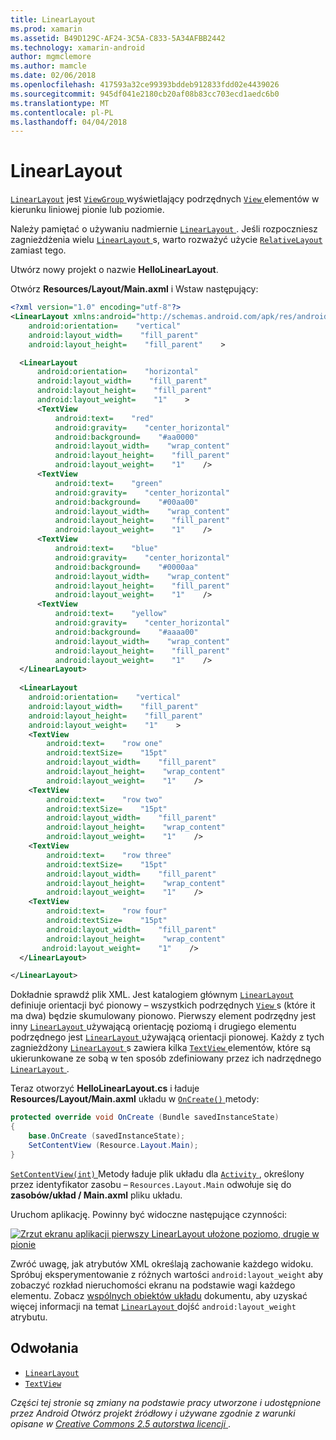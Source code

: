 ```yaml
---
title: LinearLayout
ms.prod: xamarin
ms.assetid: B49D129C-AF24-3C5A-C833-5A34AFBB2442
ms.technology: xamarin-android
author: mgmclemore
ms.author: mamcle
ms.date: 02/06/2018
ms.openlocfilehash: 417593a32ce99393bddeb912833fdd02e4439026
ms.sourcegitcommit: 945df041e2180cb20af08b83cc703ecd1aedc6b0
ms.translationtype: MT
ms.contentlocale: pl-PL
ms.lasthandoff: 04/04/2018
---
```

# <a name="linearlayout"></a>LinearLayout

[`LinearLayout`](https://developer.xamarin.com/api/type/Android.Widget.LinearLayout/) jest [ `ViewGroup` ](https://developer.xamarin.com/api/type/Android.Views.ViewGroup/) wyświetlający podrzędnych [ `View` ](https://developer.xamarin.com/api/type/Android.Views.View/) elementów w kierunku liniowej pionie lub poziomie.

Należy pamiętać o używaniu nadmiernie [ `LinearLayout` ](https://developer.xamarin.com/api/type/Android.Widget.LinearLayout/).
Jeśli rozpoczniesz zagnieżdżenia wielu [ `LinearLayout` ](https://developer.xamarin.com/api/type/Android.Widget.LinearLayout/)s, warto rozważyć użycie [ `RelativeLayout` ](https://developer.xamarin.com/api/type/Android.Widget.RelativeLayout/) zamiast tego.

Utwórz nowy projekt o nazwie **HelloLinearLayout**.

Otwórz **Resources/Layout/Main.axml** i Wstaw następujący:

```xml
<?xml version="1.0" encoding="utf-8"?>
<LinearLayout xmlns:android="http://schemas.android.com/apk/res/android"
    android:orientation=    "vertical"
    android:layout_width=    "fill_parent"
    android:layout_height=    "fill_parent"    >

  <LinearLayout
      android:orientation=    "horizontal"
      android:layout_width=    "fill_parent"
      android:layout_height=    "fill_parent"
      android:layout_weight=    "1"    >
      <TextView
          android:text=    "red"
          android:gravity=    "center_horizontal"
          android:background=    "#aa0000"
          android:layout_width=    "wrap_content"
          android:layout_height=    "fill_parent"
          android:layout_weight=    "1"    />
      <TextView
          android:text=    "green"
          android:gravity=    "center_horizontal"
          android:background=    "#00aa00"
          android:layout_width=    "wrap_content"
          android:layout_height=    "fill_parent"
          android:layout_weight=    "1"    />
      <TextView
          android:text=    "blue"
          android:gravity=    "center_horizontal"
          android:background=    "#0000aa"
          android:layout_width=    "wrap_content"
          android:layout_height=    "fill_parent"
          android:layout_weight=    "1"    />
      <TextView
          android:text=    "yellow"
          android:gravity=    "center_horizontal"
          android:background=    "#aaaa00"
          android:layout_width=    "wrap_content"
          android:layout_height=    "fill_parent"
          android:layout_weight=    "1"    />
  </LinearLayout>
        
  <LinearLayout
    android:orientation=    "vertical"
    android:layout_width=    "fill_parent"
    android:layout_height=    "fill_parent"
    android:layout_weight=    "1"    >
    <TextView
        android:text=    "row one"
        android:textSize=    "15pt"
        android:layout_width=    "fill_parent"
        android:layout_height=    "wrap_content"
        android:layout_weight=    "1"    />
    <TextView
        android:text=    "row two"
        android:textSize=    "15pt"
        android:layout_width=    "fill_parent"
        android:layout_height=    "wrap_content"
        android:layout_weight=    "1"    />
    <TextView
        android:text=    "row three"
        android:textSize=    "15pt"
        android:layout_width=    "fill_parent"
        android:layout_height=    "wrap_content"
        android:layout_weight=    "1"    />
    <TextView
        android:text=    "row four"
        android:textSize=    "15pt"
        android:layout_width=    "fill_parent"
        android:layout_height=    "wrap_content"
       android:layout_weight=    "1"    />
  </LinearLayout>

</LinearLayout>
```

Dokładnie sprawdź plik XML. Jest katalogiem głównym [ `LinearLayout` ](https://developer.xamarin.com/api/type/Android.Widget.LinearLayout/) definiuje orientacji być pionowy &ndash; wszystkich podrzędnych [ `View` ](https://developer.xamarin.com/api/type/Android.Views.View/)s (które it ma dwa) będzie skumulowany pionowo. Pierwszy element podrzędny jest inny [ `LinearLayout` ](https://developer.xamarin.com/api/type/Android.Widget.LinearLayout/) używającą orientację poziomą i drugiego elementu podrzędnego jest [ `LinearLayout` ](https://developer.xamarin.com/api/type/Android.Widget.LinearLayout/) używającą orientacji pionowej. Każdy z tych zagnieżdżony [ `LinearLayout` ](https://developer.xamarin.com/api/type/Android.Widget.LinearLayout/)s zawiera kilka [ `TextView` ](https://developer.xamarin.com/api/type/Android.Widget.TextView/) elementów, które są ukierunkowane ze sobą w ten sposób zdefiniowany przez ich nadrzędnego [ `LinearLayout` ](https://developer.xamarin.com/api/type/Android.Widget.LinearLayout/).

Teraz otworzyć **HelloLinearLayout.cs** i ładuje **Resources/Layout/Main.axml** układu w [ `OnCreate()` ](https://developer.xamarin.com/api/member/Android.App.Activity.OnCreate/p/Android.OS.Bundle/) metody:

```csharp
protected override void OnCreate (Bundle savedInstanceState)
{
    base.OnCreate (savedInstanceState);
    SetContentView (Resource.Layout.Main);
}
```

[ `SetContentView(int)` ](https://developer.xamarin.com/api/member/Android.App.Activity.SetContentView/(System.Int32)) Metody ładuje plik układu dla [ `Activity` ](https://developer.xamarin.com/api/type/Android.App.Activity/), określony przez identyfikator zasobu &ndash; `Resources.Layout.Main` odwołuje się do **zasobów/układ / Main.axml** pliku układu.

Uruchom aplikację. Powinny być widoczne następujące czynności:

[![Zrzut ekranu aplikacji pierwszy LinearLayout ułożone poziomo, drugie w pionie](linear-layout-images/helloviews1.png)](linear-layout-images/helloviews1.png#lightbox)

Zwróć uwagę, jak atrybutów XML określają zachowanie każdego widoku. Spróbuj eksperymentowanie z różnych wartości `android:layout_weight` aby zobaczyć rozkład nieruchomości ekranu na podstawie wagi każdego elementu. Zobacz [wspólnych obiektów układu](http://developer.android.com/guide/topics/ui/declaring-layout.html) dokumentu, aby uzyskać więcej informacji na temat [ `LinearLayout` ](https://developer.xamarin.com/api/type/Android.Widget.LinearLayout/) dojść `android:layout_weight` atrybutu.


## <a name="references"></a>Odwołania

-   [`LinearLayout`](https://developer.xamarin.com/api/type/Android.Widget.LinearLayout/) 
-   [`TextView`](https://developer.xamarin.com/api/type/Android.Widget.TextView/) 

*Części tej stronie są zmiany na podstawie pracy utworzone i udostępnione przez Android Otwórz projekt źródłowy i używane zgodnie z warunki opisane w*
[*Creative Commons 2.5 autorstwa licencji* ](http://creativecommons.org/licenses/by/2.5/).

